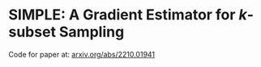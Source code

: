 # SIMPLE: A Gradient Estimator for $k$-subset Sampling

Code for paper at: [arxiv.org/abs/2210.01941](https://arxiv.org/abs/2210.01941)
